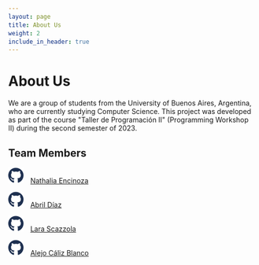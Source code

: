 ```yaml
---
layout: page
title: About Us
weight: 2
include_in_header: true
---
```



# About Us

We are a group of students from the University of Buenos Aires, Argentina, who are currently studying Computer Science. This project was developed as part of the course "Taller de Programación II" (Programming Workshop II) during the second semester of 2023.

## Team Members

 ![GithubIcon](../assets/github.svg) <span style="margin-right: 10px;margin-top: 20px;"></span> [Nathalia Encinoza](https://github.com/nathencinoza)
  
![GithubIcon](../assets/github.svg) <span style="margin-right: 10px;margin-top: 20px;"></span> [Abril Díaz](https://github.com/Pandamos)
  
![GithubIcon](../assets/github.svg) <span style="margin-right: 10px;margin-top: 20px;"></span> [Lara Scazzola](https://github.com/lara-scazzola1)

![GithubIcon](../assets/github.svg) <span style="margin-right: 10px;margin-top: 20px;"></span>  [Alejo Cáliz Blanco](https://github.com/Merok23) 
  

